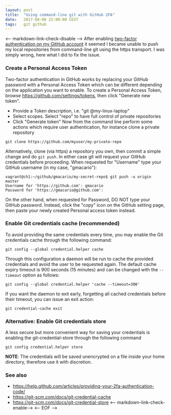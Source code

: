 ```yaml
---
layout: post
title:  "Using command-line git with GitHub 2FA"
date:   2017-08-08 22:00:00 CEST
tags:   git github
---
```

<-- markdown-link-check-disable -->
After enabling [two-factor authentication on my GitHub account](https://help.github.com/articles/securing-your-account-with-two-factor-authentication-2fa/) it seemed I became unable to push my local repositories from command-line git using the https transport.
I was simply wrong, here what I did to fix the issue.
### Create a Personal Access Token
Two-factor authentication in GitHub works by replacing your GitHub password with a Personal Access Token which can be different depending on the application you want to enable.
To create a Personal Access Token, browse <https://github.com/settings/tokens>, then click "Generate new token".
* Provide a Token description, i.e. "git @my-linux-laptop"
* Select scopes. Select "repo" to have full control of private repositories
* Click "Generate token"
Now from the command line perform some actions which require user authentication, for instance clone a private repository
```shell
git clone https://github.com/myuser/my-private-repo
```
Alternatively, clone (via https) a repository you own, then commit a simple change and do `git push`.
In either case git will request your GitHub credentials before proceeding.
When requested for "Username" type your GitHub username (in my case, "gmacario"):
```
vagrant@ch1:~/github/gmacario/my-secret-repo$ git push -u origin master
Username for 'https://github.com': gmacario
Password for 'https://gmacario@github.com':
```
On the other hand, when requested for Password, DO NOT type your GitHub password.
Instead, click the "copy" icon on the GitHub setting page, then paste your newly created Personal access token instead.
### Enable Git credentials cache (recommended)
To avoid providing the same credentials every time, you may enable the Git credentials cache through the following command:
```shell
git config --global credential.helper cache
```
Through this configuration a daemon will be run to cache the provided credentials and avoid the user to be requested again.
The default cache expiry timeout is 900 seconds (15 minutes) and can be changed with the `--timeout` option as follows:
```shell
git config --global credential.helper 'cache --timeout=300'
```
If you want the daemon to exit early, forgetting all cached credentials before their timeout, you can issue an exit action:
```shell
git credential-cache exit
```
### Alternative: Enable Git credentials store
A less secure but more convenient way for saving your credentials is enabling the git-credential-store through the following command
```shell
git config credential.helper store
```
**NOTE**: The credentials will be saved unencrypted on a file inside your home directory, therefore use it with discretion.
### See also
* <https://help.github.com/articles/providing-your-2fa-authentication-code/>
* <https://git-scm.com/docs/git-credential-cache>
* <https://git-scm.com/docs/git-credential-store>
<-- markdown-link-check-enable-->
<-- EOF -->
